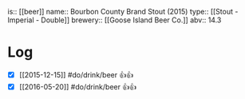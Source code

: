 is:: [[beer]]
name:: Bourbon County Brand Stout (2015)
type:: [[Stout - Imperial - Double]]
brewery:: [[Goose Island Beer Co.]]
abv:: 14.3

# Log
- [x] [[2015-12-15]] #do/drink/beer 👍👍
- [x] [[2016-05-20]] #do/drink/beer 👍👍
